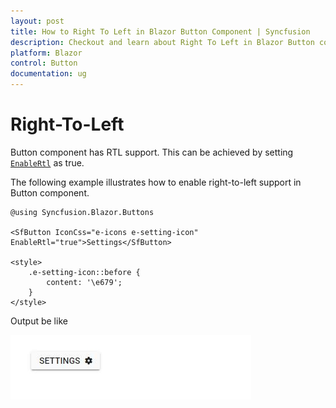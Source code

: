 ```yaml
---
layout: post
title: How to Right To Left in Blazor Button Component | Syncfusion
description: Checkout and learn about Right To Left in Blazor Button component of Syncfusion, and more details.
platform: Blazor
control: Button
documentation: ug
---
```


# Right-To-Left

Button component has RTL support. This can be achieved by setting [`EnableRtl`](https://help.syncfusion.com/cr/blazor/Syncfusion.Blazor.Buttons.SfButton.html#Syncfusion_Blazor_Buttons_SfButton_EnableRtl) as true.

The following example illustrates how to enable right-to-left support in Button component.

```cshtml
@using Syncfusion.Blazor.Buttons

<SfButton IconCss="e-icons e-setting-icon" EnableRtl="true">Settings</SfButton>

<style>
    .e-setting-icon::before {
        content: '\e679';
    }
</style>
```

Output be like

![Button Sample](./../images/button-rtl.png)